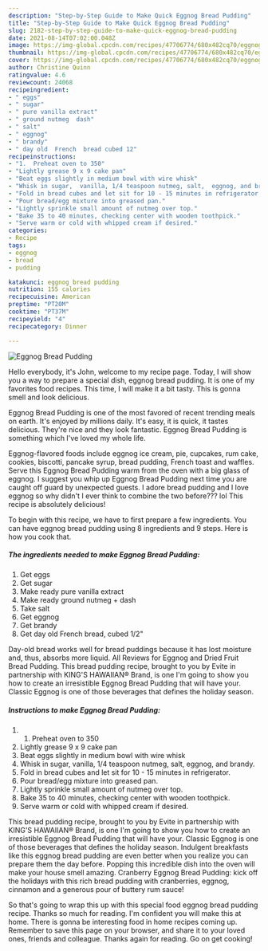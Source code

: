 ```yaml
---
description: "Step-by-Step Guide to Make Quick Eggnog Bread Pudding"
title: "Step-by-Step Guide to Make Quick Eggnog Bread Pudding"
slug: 2182-step-by-step-guide-to-make-quick-eggnog-bread-pudding
date: 2021-08-14T07:02:00.048Z
image: https://img-global.cpcdn.com/recipes/47706774/680x482cq70/eggnog-bread-pudding-recipe-main-photo.jpg
thumbnail: https://img-global.cpcdn.com/recipes/47706774/680x482cq70/eggnog-bread-pudding-recipe-main-photo.jpg
cover: https://img-global.cpcdn.com/recipes/47706774/680x482cq70/eggnog-bread-pudding-recipe-main-photo.jpg
author: Christine Quinn
ratingvalue: 4.6
reviewcount: 24068
recipeingredient:
- " eggs"
- " sugar"
- " pure vanilla extract"
- " ground nutmeg  dash"
- " salt"
- " eggnog"
- " brandy"
- " day old  French  bread cubed 12"
recipeinstructions:
- "1.  Preheat oven to 350"
- "Lightly grease 9 x 9 cake pan"
- "Beat eggs slightly in medium bowl with wire whisk"
- "Whisk in sugar,  vanilla, 1/4 teaspoon nutmeg, salt,  eggnog, and brandy."
- "Fold in bread cubes and let sit for 10 - 15 minutes in refrigerator."
- "Pour bread/egg mixture into greased pan."
- "Lightly sprinkle small amount of nutmeg over top."
- "Bake 35 to 40 minutes, checking center with wooden toothpick."
- "Serve warm or cold with whipped cream if desired."
categories:
- Recipe
tags:
- eggnog
- bread
- pudding

katakunci: eggnog bread pudding 
nutrition: 155 calories
recipecuisine: American
preptime: "PT20M"
cooktime: "PT37M"
recipeyield: "4"
recipecategory: Dinner

---
```



![Eggnog Bread Pudding](https://img-global.cpcdn.com/recipes/47706774/680x482cq70/eggnog-bread-pudding-recipe-main-photo.jpg)

Hello everybody, it's John, welcome to my recipe page. Today, I will show you a way to prepare a special dish, eggnog bread pudding. It is one of my favorites food recipes. This time, I will make it a bit tasty. This is gonna smell and look delicious.

Eggnog Bread Pudding is one of the most favored of recent trending meals on earth. It's enjoyed by millions daily. It's easy, it is quick, it tastes delicious. They're nice and they look fantastic. Eggnog Bread Pudding is something which I've loved my whole life.

Eggnog-flavored foods include eggnog ice cream, pie, cupcakes, rum cake, cookies, biscotti, pancake syrup, bread pudding, French toast and waffles. Serve this Eggnog Bread Pudding warm from the oven with a big glass of eggnog. I suggest you whip up Eggnog Bread Pudding next time you are caught off guard by unexpected guests. I adore bread pudding and I love eggnog so why didn&#39;t I ever think to combine the two before??? lol This recipe is absolutely delicious!


To begin with this recipe, we have to first prepare a few ingredients. You can have eggnog bread pudding using 8 ingredients and 9 steps. Here is how you cook that.

<!--inarticleads1-->

##### The ingredients needed to make Eggnog Bread Pudding:

1. Get  eggs
1. Get  sugar
1. Make ready  pure vanilla extract
1. Make ready  ground nutmeg + dash
1. Take  salt
1. Get  eggnog
1. Get  brandy
1. Get  day old  French  bread, cubed 1/2&#34;


Day-old bread works well for bread puddings because it has lost moisture and, thus, absorbs more liquid. All Reviews for Eggnog and Dried Fruit Bread Pudding. This bread pudding recipe, brought to you by Evite in partnership with KING&#39;S HAWAIIAN® Brand, is one I&#39;m going to show you how to create an irresistible Eggnog Bread Pudding that will have your. Classic Eggnog is one of those beverages that defines the holiday season. 

<!--inarticleads2-->

##### Instructions to make Eggnog Bread Pudding:

1. 1.  Preheat oven to 350
1. Lightly grease 9 x 9 cake pan
1. Beat eggs slightly in medium bowl with wire whisk
1. Whisk in sugar,  vanilla, 1/4 teaspoon nutmeg, salt,  eggnog, and brandy.
1. Fold in bread cubes and let sit for 10 - 15 minutes in refrigerator.
1. Pour bread/egg mixture into greased pan.
1. Lightly sprinkle small amount of nutmeg over top.
1. Bake 35 to 40 minutes, checking center with wooden toothpick.
1. Serve warm or cold with whipped cream if desired.


This bread pudding recipe, brought to you by Evite in partnership with KING&#39;S HAWAIIAN® Brand, is one I&#39;m going to show you how to create an irresistible Eggnog Bread Pudding that will have your. Classic Eggnog is one of those beverages that defines the holiday season. Indulgent breakfasts like this eggnog bread pudding are even better when you realize you can prepare them the day before. Popping this incredible dish into the oven will make your house smell amazing. Cranberry Eggnog Bread Pudding: kick off the holidays with this rich bread pudding with cranberries, eggnog, cinnamon and a generous pour of buttery rum sauce! 

So that's going to wrap this up with this special food eggnog bread pudding recipe. Thanks so much for reading. I'm confident you will make this at home. There is gonna be interesting food in home recipes coming up. Remember to save this page on your browser, and share it to your loved ones, friends and colleague. Thanks again for reading. Go on get cooking!
